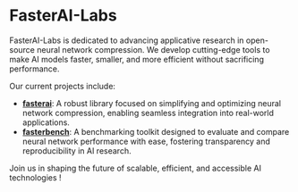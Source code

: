 # FasterAI-Labs

FasterAI-Labs is dedicated to advancing applicative research in open-source neural network compression. We develop cutting-edge tools to make AI models faster, smaller, and more efficient without sacrificing performance.

Our current projects include:
- **[fasterai](https://github.com/FasterAI-Labs/fasterai)**: A robust library focused on simplifying and optimizing neural network compression, enabling seamless integration into real-world applications.
- **[fasterbench](https://github.com/FasterAI-Labs/fasterbench)**: A benchmarking toolkit designed to evaluate and compare neural network performance with ease, fostering transparency and reproducibility in AI research.

Join us in shaping the future of scalable, efficient, and accessible AI technologies !
